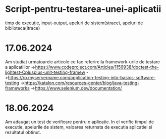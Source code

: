 # Script-pentru-testarea-unei-aplicatii
timp de execuție, input-output, apeluri de sistem(strace), apeluri de biblioteca(ltrace)

# 17.06.2024
Am studiat urmatoarele articole ce fac referire la framework-urile de testare a aplicatiilor
->https://www.codeproject.com/Articles/1156938/doctest-the-lightest-Cplusplus-unit-testing-framew
->https://ro.myservername.com/application-testing-into-basics-software-testing
->https://katalon.com/resources-center/blog/java-testing-frameworks
->https://www.selenium.dev/documentation/

# 18.06.2024
Am adaugat un test de verificare pentru o aplicatie. In el verific timpul de executie, apelurile de sistem, valoarea returnata de executia aplicatiei si rezultatul obtinut.